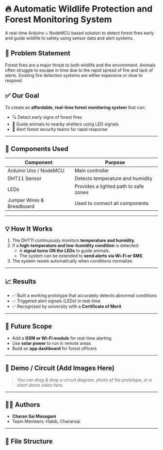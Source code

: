 # 🔥 Automatic Wildlife Protection and Forest Monitoring System

A real-time Arduino + NodeMCU based solution to detect forest fires early and guide wildlife to safety using sensor data and alert systems.

## 📌 Problem Statement

Forest fires are a major threat to both wildlife and the environment. Animals often struggle to escape in time due to the rapid spread of fire and lack of alerts. Existing fire detection systems are either expensive or slow to respond.

## ✅ Our Goal

To create an **affordable, real-time forest monitoring system** that can:
- 🔍 Detect early signs of forest fires
- 🦌 Guide animals to nearby shelters using LED signals
- 🚨 Alert forest security teams for rapid response

---

## 🔧 Components Used

| Component              | Purpose                                           |
|------------------------|---------------------------------------------------|
| Arduino Uno / NodeMCU  | Main controller                                   |
| DHT11 Sensor           | Detects temperature and humidity                  |
| LEDs                   | Provides a lighted path to safe zones             |
| Jumper Wires & Breadboard | Used to connect all components                |

---

## 💡 How It Works

1. The DHT11 continuously monitors **temperature and humidity**.
2. If a **high-temperature and low-humidity condition** is detected:
   - A **signal turns ON the LEDs** to guide animals.
   - The system can be extended to **send alerts via Wi-Fi or SMS**.
3. The system resets automatically when conditions normalize.

---

## 📈 Results

- ✅ Built a working prototype that accurately detects abnormal conditions
- ✅ Triggered alert signals (LEDs) in real-time
- ✅ Recognized by university with a **Certificate of Merit**

---

## 🧠 Future Scope

- Add a **GSM or Wi-Fi module** for real-time alerting
- Use **solar power** to run in remote areas
- Build an **app dashboard** for forest officers

---

## 📸 Demo / Circuit (Add Images Here)

> _You can drag & drop a circuit diagram, photo of the prototype, or a short demo video here._

---

## 👨‍💻 Authors

- **Charan Sai Masagani**
- Team Members: Habib, Charansai

---

## 📂 File Structure

